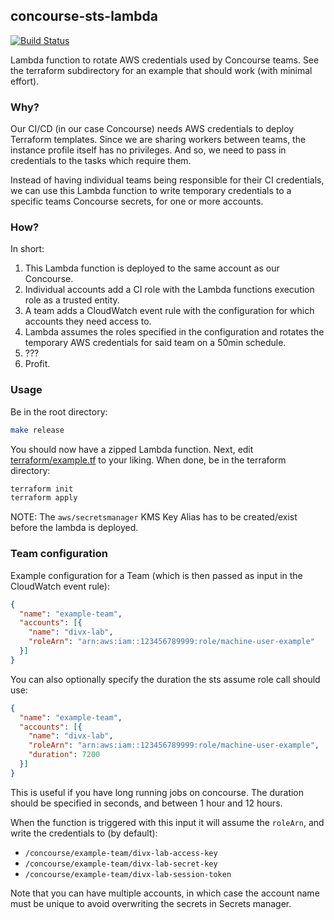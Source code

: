 ## concourse-sts-lambda

[![Build Status](https://travis-ci.org/telia-oss/concourse-sts-lambda.svg?branch=master)](https://travis-ci.org/telia-oss/concourse-sts-lambda)

Lambda function to rotate AWS credentials used by Concourse teams. See 
the terraform subdirectory for an example that should work (with minimal effort).

### Why?

Our CI/CD (in our case Concourse) needs AWS credentials to deploy Terraform
templates. Since we are sharing workers between teams, the instance profile
itself has no privileges. And so, we need to pass in credentials to the tasks 
which require them.

Instead of having individual teams being responsible for their CI credentials,
we can use this Lambda function to write temporary credentials to a specific teams
Concourse secrets, for one or more accounts.

### How?

In short:

1. This Lambda function is deployed to the same account as our Concourse.
2. Individual accounts add a CI role with the Lambda functions execution role
as a trusted entity.
3. A team adds a CloudWatch event rule with the configuration for which
accounts they need access to.
4. Lambda assumes the roles specified in the configuration and rotates 
the temporary AWS credentials for said team on a 50min schedule.
5. ???
6. Profit.

### Usage

Be in the root directory:

```bash
make release
```

You should now have a zipped Lambda function. Next, edit [terraform/example.tf](./terraform/example.tf)
to your liking. When done, be in the terraform directory:

```bash
terraform init
terraform apply
```

NOTE: The `aws/secretsmanager` KMS Key Alias has to be created/exist before the lambda is deployed.

### Team configuration

Example configuration for a Team (which is then passed as input in the CloudWatch event rule):

```json
{
  "name": "example-team",
  "accounts": [{
    "name": "divx-lab",
    "roleArn": "arn:aws:iam::123456789999:role/machine-user-example"
  }]
}
```

You can also optionally specify the duration the sts assume role call should use:

```json
{
  "name": "example-team",
  "accounts": [{
    "name": "divx-lab",
    "roleArn": "arn:aws:iam::123456789999:role/machine-user-example",
    "duration": 7200
  }]
}
```

This is useful if you have long running jobs on concourse. The duration should be specified in seconds, and between 1 hour and 12 hours.

When the function is triggered with this input it will assume the
`roleArn`, and write the credentials to (by default):

- `/concourse/example-team/divx-lab-access-key`
- `/concourse/example-team/divx-lab-secret-key`
- `/concourse/example-team/divx-lab-session-token`

Note that you can have multiple accounts, in which case the account
name must be unique to avoid overwriting the secrets in Secrets manager.
